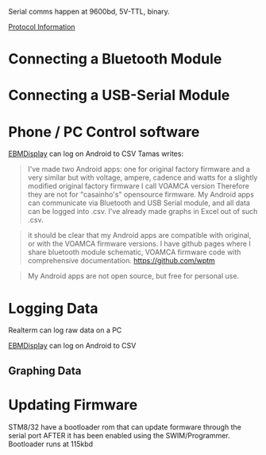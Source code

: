 Serial comms happen at 9600bd, 5V-TTL, binary. 

[Protocol Information](https://github.com/OpenSource-EBike-firmware/TSDZ2_wiki/wiki/Communication-Protocol)

# Connecting a Bluetooth Module

# Connecting a USB-Serial Module

# Phone / PC Control software

[EBMDisplay](http://www.wptm.hu/ebmdisplay/) can log on Android to CSV
Tamas writes: 

> I've made two Android apps:
one for original factory firmware
and a very similar but with voltage, ampere, cadence and watts for a slightly modified original factory firmware I call VOAMCA version
Therefore they are not for "casainho's" opensource firmware.
My Android apps can communicate via Bluetooth and USB Serial module, and all data can be logged into .csv. I've already made graphs in Excel out of such .csv.

> it should be clear that my Android apps are compatible with original, or with the VOAMCA firmware versions. 
I have github pages where I share bluetooth module schematic, VOAMCA firmware code with comprehensive documentation. https://github.com/wptm

> My Android apps are not open source, but free for personal use.

# Logging Data

Realterm can log raw data on a PC

[EBMDisplay](http://www.wptm.hu/ebmdisplay/) can log on Android to CSV

## Graphing Data
# Updating Firmware
STM8/32 have a bootloader rom that can update formware through the serial port AFTER it has been enabled using the SWIM/Programmer. Bootloader runs at 115kbd

